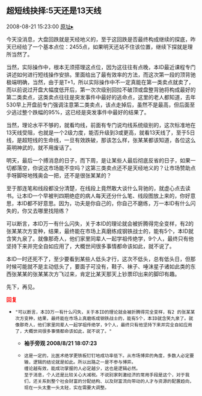 ## 超短线抉择:5天还是13天线
2008-08-21 15:23:00
[原址▸](http://www.fxgan.com/chan_time/2008_07_12/1128.htm)


今天没消息，大盘回跌就是天经地义的，至于这回跌是否最终构成继续的探底，昨天已经给了一个基本点位：2455点，如果明天还站不住该位置，继续下探就是理所当然了。

当然，实际操作中，根本无须搭理这点位，因为这往往有点晚，本ID最近课程专门讲述如何进行短线操作安排。里面给出了最有效率的方法，而这次第一段的顶背驰极端明确，当然，由于是T+1，所以实际操作中不一定真能在第一类卖点就卖了，而以前说过开盘大幅度低开后，第一次次级别回拉不破顶或盘整背驰将构成最好的第二类卖点，这类卖点往往是突发事件中最好的逃命点，这里的老人都知道，去年530早上开盘前专门强调注意第二类卖点，该点走掉后，虽然不是最高，但后面至少逃过整个跌幅的95%，这已经是突发事件中最好的结果了。

当然，理论水平不够的，就看均线，前面有专门说均线系统级别的，这次标准地在13天线受阻，也就是一个2级力度，能否升级到3或更高，就看13天线了，至于5日线，是超短线的生命线，一旦有效跌破，那该怎么样，张某某都该知道，各位这么英明神武的，就不用废话了。

明天，最后一个搏消息的日子，而下周，是让某些人最后彻底反省的日子，如果一切都落空，你说这市场能不空吗？这第三类卖点还不是天经地义的？让市场赞助点手呀脚呀地残奥会一把，还不是很张某某的？

至于那连笔和线段都没分清楚，在线段上竟然敢大谈什么背驰的，就虚心点去读书。让本ID一个早被判四期绝症的病人每天还分什么笔、线段图放上来的，你好意思，本ID都不好意思。因为，功夫是你自己的，你自己不磨练，万一本ID有什么闪失的，你又去哪里找陪练？

可以断言，本ID万一有什么闪失，关于本ID的理论就会被折腾得完全变样，有2的张某某次方变种，结果，最终能在市场上真磨练成钢铁战士的，能有5个，本ID就含笑九泉了。就像那奇人，他们家里同辈人一起学祖传绝学，9个人，最终只有他坚持下来并完全自如应用了，大概世间很多事情都命该如此，就不说了。

本ID一时还死不了，至少要看到某些人低头才行，这次不低头，总有低头日，但那时候可能就不是主动低头了，要面子可没有，鞋子、袜子、唾沫星子诸如此类的东西张某某的张某某次方飞过来，肯定比某天那天上钞票印出来的脚印有趣。

先下，再见。




<font color='red'>**回复**</font>


- ```
  "可以断言，本ID万一有什么闪失，关于本ID的理论就会被折腾得完全变样，有2 的张某某次方变种，结果，最终能在市场上真磨练成钢铁战士的，能有5个，本ID就含笑九泉了。就像那奇人，他们家里同辈人一起学祖传绝学，9个人，最终只有他坚持下来并完全自如应用了，大概世间很多事情都命该如此，就不说了。"
  ```
   - **袖手旁观 2008/8/21 18:07:23**
   - ```
     这是一定的，比医术绝学更铁板钉钉地成功率低下。从市场博弈的角度，多数人必定要输，逻辑的结论就是如此。所以出路之一是不参与博弈。
     缠论越有效，能成功掌握的人必定越少，这也是逻辑必然。
     至于消息，个人还是比较关心大减税。不说别家刺激经济的常用手段是这个，对于我们，还关系到整个社会财富的分配结构、以及财富流向带动的人才与资源的配置趋向，现在一头太重一头太轻，实在需要大调整。
     ```
